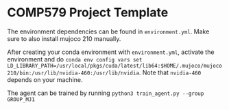 # COMP579 Project Template

The environment dependencies can be found in `environment.yml`. Make sure to also install mujoco 210 manually.

After creating your conda environment with `environment.yml`, activate the environment and do `conda env config vars set LD_LIBRARY_PATH=/usr/local/pkgs/cuda/latest/lib64:$HOME/.mujoco/mujoco210/bin:/usr/lib/nvidia-460:/usr/lib/nvidia`. Note that `nvidia-460` depends on your machine.

The agent can be trained by running `python3 train_agent.py --group GROUP_MJ1`
